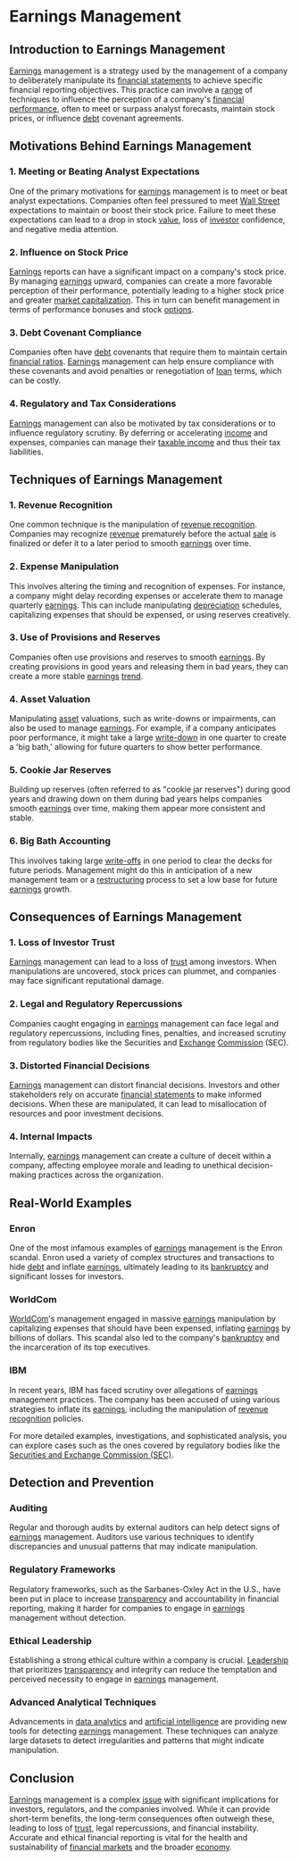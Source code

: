 # Earnings Management

## Introduction to Earnings Management

[Earnings](../e/earnings.md) management is a strategy used by the management of a company to deliberately manipulate its [financial statements](../f/financial_statements.md) to achieve specific financial reporting objectives. This practice can involve a [range](../r/range.md) of techniques to influence the perception of a company's [financial performance](../f/financial_performance.md), often to meet or surpass analyst forecasts, maintain stock prices, or influence [debt](../d/debt.md) covenant agreements.

## Motivations Behind Earnings Management

### 1. Meeting or Beating Analyst Expectations

One of the primary motivations for [earnings](../e/earnings.md) management is to meet or beat analyst expectations. Companies often feel pressured to meet [Wall Street](../w/wall_street.md) expectations to maintain or boost their stock price. Failure to meet these expectations can lead to a drop in stock [value](../v/value.md), loss of [investor](../i/investor.md) confidence, and negative media attention.

### 2. Influence on Stock Price

[Earnings](../e/earnings.md) reports can have a significant impact on a company's stock price. By managing [earnings](../e/earnings.md) upward, companies can create a more favorable perception of their performance, potentially leading to a higher stock price and greater [market capitalization](../m/market_capitalization.md). This in turn can benefit management in terms of performance bonuses and stock [options](../o/options.md).

### 3. Debt Covenant Compliance

Companies often have [debt](../d/debt.md) covenants that require them to maintain certain [financial ratios](../f/financial_ratios.md). [Earnings](../e/earnings.md) management can help ensure compliance with these covenants and avoid penalties or renegotiation of [loan](../l/loan.md) terms, which can be costly.

### 4. Regulatory and Tax Considerations

[Earnings](../e/earnings.md) management can also be motivated by tax considerations or to influence regulatory scrutiny. By deferring or accelerating [income](../i/income.md) and expenses, companies can manage their [taxable income](../t/taxable_income.md) and thus their tax liabilities.

## Techniques of Earnings Management

### 1. Revenue Recognition

One common technique is the manipulation of [revenue recognition](../r/revenue_recognition.md). Companies may recognize [revenue](../r/revenue.md) prematurely before the actual [sale](../s/sale.md) is finalized or defer it to a later period to smooth [earnings](../e/earnings.md) over time.

### 2. Expense Manipulation

This involves altering the timing and recognition of expenses. For instance, a company might delay recording expenses or accelerate them to manage quarterly [earnings](../e/earnings.md). This can include manipulating [depreciation](../d/depreciation.md) schedules, capitalizing expenses that should be expensed, or using reserves creatively.

### 3. Use of Provisions and Reserves

Companies often use provisions and reserves to smooth [earnings](../e/earnings.md). By creating provisions in good years and releasing them in bad years, they can create a more stable [earnings](../e/earnings.md) [trend](../t/trend.md).

### 4. Asset Valuation

Manipulating [asset](../a/asset.md) valuations, such as write-downs or impairments, can also be used to manage [earnings](../e/earnings.md). For example, if a company anticipates poor performance, it might take a large [write-down](../w/write-down.md) in one quarter to create a 'big bath,' allowing for future quarters to show better performance.

### 5. Cookie Jar Reserves

Building up reserves (often referred to as "cookie jar reserves") during good years and drawing down on them during bad years helps companies smooth [earnings](../e/earnings.md) over time, making them appear more consistent and stable.

### 6. Big Bath Accounting

This involves taking large [write-offs](../w/write-offs_in_trading.md) in one period to clear the decks for future periods. Management might do this in anticipation of a new management team or a [restructuring](../r/restructuring.md) process to set a low base for future [earnings](../e/earnings.md) growth.

## Consequences of Earnings Management

### 1. Loss of Investor Trust

[Earnings](../e/earnings.md) management can lead to a loss of [trust](../t/trust.md) among investors. When manipulations are uncovered, stock prices can plummet, and companies may face significant reputational damage.

### 2. Legal and Regulatory Repercussions

Companies caught engaging in [earnings](../e/earnings.md) management can face legal and regulatory repercussions, including fines, penalties, and increased scrutiny from regulatory bodies like the Securities and [Exchange](../e/exchange.md) [Commission](../c/commission.md) (SEC).

### 3. Distorted Financial Decisions

[Earnings](../e/earnings.md) management can distort financial decisions. Investors and other stakeholders rely on accurate [financial statements](../f/financial_statements.md) to make informed decisions. When these are manipulated, it can lead to misallocation of resources and poor investment decisions.

### 4. Internal Impacts

Internally, [earnings](../e/earnings.md) management can create a culture of deceit within a company, affecting employee morale and leading to unethical decision-making practices across the organization.

## Real-World Examples

### Enron

One of the most infamous examples of [earnings](../e/earnings.md) management is the Enron scandal. Enron used a variety of complex structures and transactions to hide [debt](../d/debt.md) and inflate [earnings](../e/earnings.md), ultimately leading to its [bankruptcy](../b/bankruptcy.md) and significant losses for investors.

### WorldCom

[WorldCom](../w/worldcom.md)'s management engaged in massive [earnings](../e/earnings.md) manipulation by capitalizing expenses that should have been expensed, inflating [earnings](../e/earnings.md) by billions of dollars. This scandal also led to the company's [bankruptcy](../b/bankruptcy.md) and the incarceration of its top executives.

### IBM

In recent years, IBM has faced scrutiny over allegations of [earnings](../e/earnings.md) management practices. The company has been accused of using various strategies to inflate its [earnings](../e/earnings.md), including the manipulation of [revenue recognition](../r/revenue_recognition.md) policies.

For more detailed examples, investigations, and sophisticated analysis, you can explore cases such as the ones covered by regulatory bodies like the [Securities and Exchange Commission (SEC)](https://www.sec.gov).

## Detection and Prevention

### Auditing

Regular and thorough audits by external auditors can help detect signs of [earnings](../e/earnings.md) management. Auditors use various techniques to identify discrepancies and unusual patterns that may indicate manipulation.

### Regulatory Frameworks

Regulatory frameworks, such as the Sarbanes-Oxley Act in the U.S., have been put in place to increase [transparency](../t/transparency.md) and accountability in financial reporting, making it harder for companies to engage in [earnings](../e/earnings.md) management without detection.

### Ethical Leadership

Establishing a strong ethical culture within a company is crucial. [Leadership](../l/leadership.md) that prioritizes [transparency](../t/transparency.md) and integrity can reduce the temptation and perceived necessity to engage in [earnings](../e/earnings.md) management.

### Advanced Analytical Techniques

Advancements in [data analytics](../d/data_analytics.md) and [artificial intelligence](../a/artificial_intelligence_in_trading.md) are providing new tools for detecting [earnings](../e/earnings.md) management. These techniques can analyze large datasets to detect irregularities and patterns that might indicate manipulation.

## Conclusion

[Earnings](../e/earnings.md) management is a complex [issue](../i/issue.md) with significant implications for investors, regulators, and the companies involved. While it can provide short-term benefits, the long-term consequences often outweigh these, leading to loss of [trust](../t/trust.md), legal repercussions, and financial instability. Accurate and ethical financial reporting is vital for the health and sustainability of [financial markets](../f/financial_market.md) and the broader [economy](../e/economy.md).